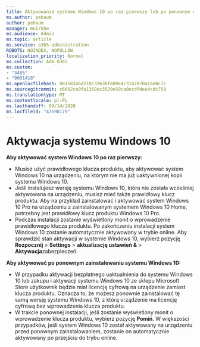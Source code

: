 ```yaml
---
title: Aktywowanie systemu Windows 10 po raz pierwszy lub po ponownym uruchomieniu
ms.author: pebaum
author: pebaum
manager: mnirkhe
ms.audience: Admin
ms.topic: article
ms.service: o365-administration
ROBOTS: NOINDEX, NOFOLLOW
localization_priority: Normal
ms.collection: Adm_O365
ms.custom:
- "3485"
- "9001418"
ms.openlocfilehash: 981583abd210c3263bfe09e4c3147870a1ae0c7c
ms.sourcegitcommit: c6692ce0fa1358ec3529e59ca0ecdfdea4cdc759
ms.translationtype: MT
ms.contentlocale: pl-PL
ms.lasthandoff: 09/14/2020
ms.locfileid: "47698179"
---
```

# <a name="activate-windows-10"></a>Aktywacja systemu Windows 10

**Aby aktywować system Windows 10 po raz pierwszy:**

- Musisz użyć prawidłowego klucza produktu, aby aktywować system Windows 10 na urządzeniu, na którym nie ma już uaktywnionej kopii systemu Windows 10.
- Jeśli instalujesz wersję systemu Windows 10, która nie została wcześniej aktywowana na urządzeniu, musisz mieć także prawidłowy klucz produktu. Aby na przykład zainstalować i aktywować system Windows 10 Pro na urządzeniu z zainstalowanym systemem Windows 10 Home, potrzebny jest prawidłowy klucz produktu Windows 10 Pro.
- Podczas instalacji zostanie wyświetlony monit o wprowadzenie prawidłowego klucza produktu. Po zakończeniu instalacji system Windows 10 zostanie automatycznie aktywowany w trybie online. Aby sprawdzić stan aktywacji w systemie Windows 10, wybierz pozycję **Rozpocznij** >  **Settings**  >  **aktualizację ustawień &**  >  **Aktywacja**zabezpieczeń.

**Aby aktywować po ponownym zainstalowaniu systemu Windows 10:**

- W przypadku aktywacji bezpłatnego uaktualnienia do systemu Windows 10 lub zakupu i aktywacji systemu Windows 10 ze sklepu Microsoft Store użytkownik będzie miał licencję cyfrową na urządzenie zamiast klucza produktu. Oznacza to, że możesz ponownie zainstalować tę samą wersję systemu Windows 10, z którą urządzenie ma licencję cyfrową bez wprowadzenia klucza produktu.
- W trakcie ponownej instalacji, jeśli zostanie wyświetlony monit o wprowadzenie klucza produktu, wybierz pozycję **Pomiń**. W większości przypadków, jeśli system Windows 10 został aktywowany na urządzeniu przed ponownym zainstalowaniem, zostanie on automatycznie aktywowany po przejściu do trybu online.
